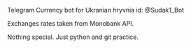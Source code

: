 Telegram Currency bot for Ukranian hryvnia 
id: @Sudak1_Bot

Exchanges rates taken from Monobank API.

Nothing special. Just python and git practice.
